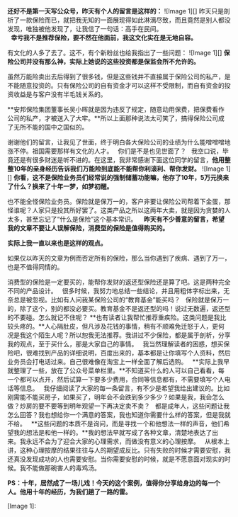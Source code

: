   
**还好不是第一天写公众号，昨天有个人的留言是这样的：**
![Image 1][]
昨天只是剖析了一款保险而已，就把我无知的一面展现得如此淋漓尽致，而且竟然是别人都没发现，唯独被他发现了，让我信了一句话：高手在民间。  
 
**幸亏我不是推荐保险，要不然在他面前，我这文化实在是无地自容。**
  
有文化的人多了去了。这不，有个新粉丝也给我指出了一些问题：
![Image 1][]
**保险公司并没有那么神，实际上她说的这些投资都是保监会所不允许的。**
  
虽然万能险卖出去后得到了很多钱，但是这些钱并不直接属于保险公司的私产，是不能随意投资的。只有保险公司的自有资金才可以这样不受限制，而自有资金的投资收益是与客户没有半毛钱关系的。
  
**安邦保险集团董事长吴小晖就是因为违反了规定，随意动用保费，把保费看作公司的私产，才被送入了大牢。**所以上面那种说法太可笑了，搞得保险公司成了无所不能的国中之国似的。
  
谢谢他们的留言，让我见了世面，终于明白各大保险公司的业绩为什么能噌噌噌地涨不停。祖国需要那样有文化的人才。
 
你们是不是也见世面了？
 
我空口说，毕竟还是有很多财迷是听不进的。在这里，我非常感谢下面这位同学的留言，**他用整整10年的亲身经历告诉我们万能险到底能不能帮你利滚利、帮你发财。**
![Image 1][]
**你看，这不是保险业务员们经常说的强制储蓄功能嘛，他存了10年，5万元换来了什么？换来了十年一梦，如梦初醒。**   
  
也不能全怪保险业务员。保险就是保万一的，客户非要让保险公司帮着下金蛋，那怪谁呢？人家只是投其所好罢了。这类产品之所以这两年大卖，就是因为贪婪的人太多，甚至忘记了“什么是保险”这个基本常识。 
 
**昨天有不少善意的留言，希望我的文章不要让人误解保险，消费型的保险是值得购买的。**
  
**实际上我一直以来也是这样的观点。**
  
如果仅以昨天的文章为例而否定所有的保险，那么当你遇到了疾病、遇到了万一，也是不值得同情的。
  
消费型的保险是一定要买的，能帮你发财的返还型保险还是算了吧。这是两种完全不同的产品设计。
 
很多时候，我努力地总结一些结论，并且用粗体字标出来，无奈总是被忽视。比如有人问我某保险公司的“教育基金”能买吗？
 
保险就是保万一的，除了这个，别的都没必要买。教育基金不是返还型的吗！说过无数遍，返还型的不要碰。怎么就记不住呢？
**也有读者让我帮忙推荐重疾险。这类问题是我比较头疼的。**人心隔肚皮，但凡涉及花钱的事情，稍有不顺难免迁怒于人，更何况是我这个陌生人呢？所以恕我无法推荐。我讲过不少保险，都是属于剖析，分享我的观点，至于买什么，那是大家自己的事情。
 
我当然理解读者的困惑，想买保险吧，很难找到产品的详细说明，百度出来的，基本都是让你填写个人资料，然后业务员会打电话过来。自己很难像在淘宝上一样全面了解后选购。
 
**实际上我早就整理了一些，放在了公众号菜单栏里。**不知道买什么的人可以自己看看，每一个都可以点开，然后试算一下要多少费用，合同等信息都有，不需要填写个人电话等信息。
 
我仔细阅读了大家的每一条留言，有不少是希望我给出建议的。比如刚需能不能买房子，如果买了，明年会不会跌到多少多少？如果是我，我会怎么做？炒房的要不要等到明年观望一下再决定卖不卖？
 
都是成年人，这些问题让我怎么回答？我也想给你一个满意的答案，我也知道你需要什么样的答案，但是我就不给。
 
**这些问题的本质不是询问，而是寻找一个和他想法一样的声音，他们希望我的想法是和他一样的。**我的想法早就写成了各种文章，清楚地表达了出来。我永远不会为了迎合大家的心理需求，而做没有意义的心理按摩。
 
从根本上讲，这种心理按摩的结果往往与人的期望成反比。只有失败的时候才需要安慰，我还真没发现成功的人也需要安慰。当你需要安慰的时候，就是不愿意面对现实的时候。我不能做那碗害人的毒鸡汤。
  
**PS：十年，居然成了一场儿戏！今天的这个案例，值得你分享给身边的每一个人。他用十年的经历，为我们趟了一路的雷。**

[Image 1]: 